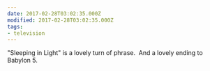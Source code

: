 ```yaml
---
date: 2017-02-28T03:02:35.000Z
modified: 2017-02-28T03:02:35.000Z
tags:
- television
---
```


  "Sleeping in Light" is a lovely turn of phrase. &nbsp;And a lovely ending to Babylon 5.
